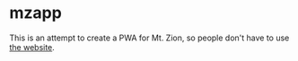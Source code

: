 # mzapp
This is an attempt to create a PWA for Mt. Zion, so people don't have to use [the website](https://mzprays.org).